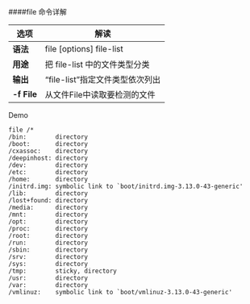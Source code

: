 ####file 命令详解

|  选项      |   解读      |
|------------|-------------|
| **语法**       | file [options] file-list|
| **用途**       | 把 file-list 中的文件类型分类 |
| **输出**       | “file-list”指定文件类型依次列出|
| **-f File**    | 从文件File中读取要检测的文件 |

Demo

    file /*
    /bin:        directory 
    /boot:       directory 
    /cxassoc:    directory 
    /deepinhost: directory 
    /dev:        directory 
    /etc:        directory 
    /home:       directory 
    /initrd.img: symbolic link to `boot/initrd.img-3.13.0-43-generic' 
    /lib:        directory 
    /lost+found: directory 
    /media:      directory 
    /mnt:        directory 
    /opt:        directory 
    /proc:       directory 
    /root:       directory 
    /run:        directory 
    /sbin:       directory 
    /srv:        directory 
    /sys:        directory 
    /tmp:        sticky, directory 
    /usr:        directory 
    /var:        directory 
    /vmlinuz:    symbolic link to `boot/vmlinuz-3.13.0-43-generic' 
